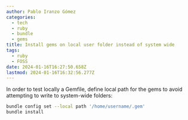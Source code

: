 ```yaml
---
author: Pablo Iranzo Gómez
categories:
  - tech
  - ruby
  - bundle
  - gems
title: Install gems on local user folder instead of system wide
tags:
  - ruby
  - FOSS
date: 2024-01-16T16:27:50.658Z
lastmod: 2024-01-16T16:32:56.277Z
---
```


In order to test locally a Gemfile, define local path for the gems to avoid attempting to write to system-wide folders:

```sh
bundle config set --local path '/home/username/.gem'
bundle install
```
